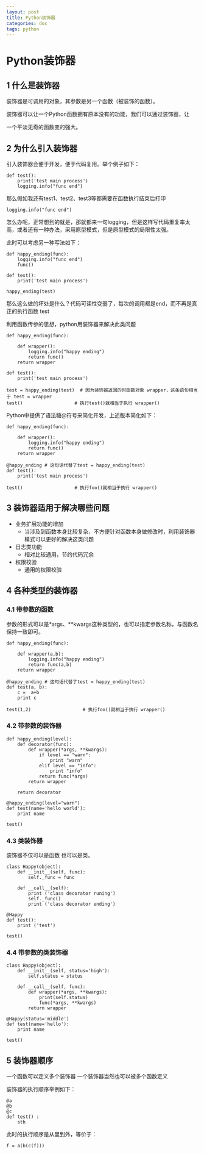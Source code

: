 ```yaml
---
layout: post
title: Python装饰器
categories: doc
tags: python
---
```




# Python装饰器


## 1 什么是装饰器

装饰器是可调用的对象，其参数是另一个函数（被装饰的函数）。

装饰器可以让一个Python函数拥有原本没有的功能，我们可以通过装饰器，让

一个平淡无奇的函数变的强大。

## 2 为什么引入装饰器

引入装饰器会便于开发，便于代码复用。举个例子如下：


```
def test():
    print('test main process')
    logging.info("func end")
```


那么假如我还有test1、test2、test3等都需要在函数执行结束后打印

`logging.info("func end")`

怎么办呢，正常想到的就是，那就都来一句logging，但是这样写代码重复率太高，或者还有一种办法，采用原型模式，但是原型模式的局限性太强。

此时可以考虑另一种写法如下：


```
def happy_ending(func):
    logging.info("func end")
    func()

def test():
    print('test main process')

happy_ending(test)
```

那么这么做的坏处是什么？代码可读性变弱了，每次的调用都是end，而不再是真正的执行函数 test

利用函数传参的思想，python用装饰器来解决此类问题

```
def happy_ending(func):

    def wrapper():
        logging.info("happy ending")
        return func()
    return wrapper

def test():
    print('test main process')

test = happy_ending(test)  # 因为装饰器返回的时函数对象 wrapper，这条语句相当于 test = wrapper
test()                   # 执行test()就相当于执行 wrapper()
```


Python中提供了语法糖@符号来简化开发，上述版本简化如下：


```
def happy_ending(func):

    def wrapper():
        logging.info("happy ending")
        return func()
    return wrapper

@happy_ending # 这句话代替了test = happy_ending(test)
def test():
    print('test main process')

test()                   # 执行foo()就相当于执行 wrapper()
```


## 3 装饰器适用于解决哪些问题

- 业务扩展功能的增加
	- 当涉及到函数本身比较复杂，不方便针对函数本身做修改时，利用装饰器模式可以更好的解决这类问题
- 日志类功能
	- 相对比较通用，节约代码冗余
- 权限校验
	- 通用的权限校验


## 4 各种类型的装饰器

### 4.1 带参数的函数


参数的形式可以是*args、**kwargs这种类型的，也可以指定参数名称，与函数名保持一致即可。


```
def happy_ending(func):

    def wrapper(a,b):
        logging.info("happy ending")
        return func(a,b)
    return wrapper

@happy_ending # 这句话代替了test = happy_ending(test)
def test(a, b):
    c =  a+b
    print c

test(1,2)                   # 执行foo()就相当于执行 wrapper()
```


### 4.2 带参数的装饰器

```
def happy_ending(level):
    def decorator(func):
        def wrapper(*args, **kwargs):
            if level == "warn":
                print "warn"
            elif level == "info":
                print "info"
            return func(*args)
        return wrapper

    return decorator

@happy_ending(level="warn")
def test(name='hello world'):
    print name

test()
```


### 4.3 类装饰器

装饰器不仅可以是函数 也可以是类。

```
class Happy(object):
    def __init__(self, func):
        self._func = func

    def __call__(self):
        print ('class decorator runing')
        self._func()
        print ('class decorator ending')

@Happy
def test():
    print ('test')

test()
```

### 4.4 带参数的类装饰器

```
class Happy(object):
    def __init__(self, status='high'):
        self.status = status

    def __call__(self, func):
        def wrapper(*args, **kwargs):
            print(self.status)
            func(*args, **kwargs)
        return wrapper

@Happy(status='middle')
def test(name='hello'):
    print name

test()
```


## 5 装饰器顺序

一个函数可以定义多个装饰器
一个装饰器当然也可以被多个函数定义

装饰器的执行顺序举例如下：

```
@a
@b
@c
def test() :
	sth
```

此时的执行顺序是从里到外，等价于：

`f = a(b(c(f)))`

